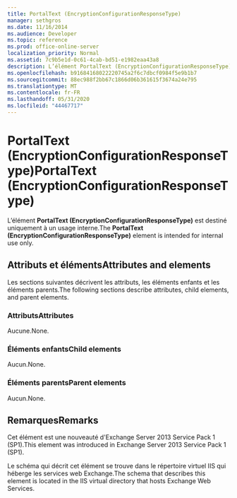 ```yaml
---
title: PortalText (EncryptionConfigurationResponseType)
manager: sethgros
ms.date: 11/16/2014
ms.audience: Developer
ms.topic: reference
ms.prod: office-online-server
localization_priority: Normal
ms.assetid: 7c9b5e1d-0c61-4cab-bd51-e1982eaa43a8
description: L’élément PortalText (EncryptionConfigurationResponseType) est destiné uniquement à un usage interne.
ms.openlocfilehash: b91684168022220745a2f6c7dbcf0984f5e9b1b7
ms.sourcegitcommit: 88ec988f2bb67c1866d06b361615f3674a24e795
ms.translationtype: MT
ms.contentlocale: fr-FR
ms.lasthandoff: 05/31/2020
ms.locfileid: "44467717"
---
```

# <a name="portaltext-encryptionconfigurationresponsetype"></a><span data-ttu-id="6cf26-103">PortalText (EncryptionConfigurationResponseType)</span><span class="sxs-lookup"><span data-stu-id="6cf26-103">PortalText (EncryptionConfigurationResponseType)</span></span>

<span data-ttu-id="6cf26-104">L’élément **PortalText (EncryptionConfigurationResponseType)** est destiné uniquement à un usage interne.</span><span class="sxs-lookup"><span data-stu-id="6cf26-104">The **PortalText (EncryptionConfigurationResponseType)** element is intended for internal use only.</span></span> 

## <a name="attributes-and-elements"></a><span data-ttu-id="6cf26-105">Attributs et éléments</span><span class="sxs-lookup"><span data-stu-id="6cf26-105">Attributes and elements</span></span>

<span data-ttu-id="6cf26-106">Les sections suivantes décrivent les attributs, les éléments enfants et les éléments parents.</span><span class="sxs-lookup"><span data-stu-id="6cf26-106">The following sections describe attributes, child elements, and parent elements.</span></span>
  
### <a name="attributes"></a><span data-ttu-id="6cf26-107">Attributs</span><span class="sxs-lookup"><span data-stu-id="6cf26-107">Attributes</span></span>

<span data-ttu-id="6cf26-108">Aucune.</span><span class="sxs-lookup"><span data-stu-id="6cf26-108">None.</span></span>
  
### <a name="child-elements"></a><span data-ttu-id="6cf26-109">Éléments enfants</span><span class="sxs-lookup"><span data-stu-id="6cf26-109">Child elements</span></span>

<span data-ttu-id="6cf26-110">Aucun.</span><span class="sxs-lookup"><span data-stu-id="6cf26-110">None.</span></span>
  
### <a name="parent-elements"></a><span data-ttu-id="6cf26-111">Éléments parents</span><span class="sxs-lookup"><span data-stu-id="6cf26-111">Parent elements</span></span>

<span data-ttu-id="6cf26-112">Aucun.</span><span class="sxs-lookup"><span data-stu-id="6cf26-112">None.</span></span>
  
## <a name="remarks"></a><span data-ttu-id="6cf26-113">Remarques</span><span class="sxs-lookup"><span data-stu-id="6cf26-113">Remarks</span></span>

<span data-ttu-id="6cf26-114">Cet élément est une nouveauté d'Exchange Server 2013 Service Pack 1 (SP1).</span><span class="sxs-lookup"><span data-stu-id="6cf26-114">This element was introduced in Exchange Server 2013 Service Pack 1 (SP1).</span></span>
  
<span data-ttu-id="6cf26-115">Le schéma qui décrit cet élément se trouve dans le répertoire virtuel IIS qui héberge les services web Exchange.</span><span class="sxs-lookup"><span data-stu-id="6cf26-115">The schema that describes this element is located in the IIS virtual directory that hosts Exchange Web Services.</span></span>
  

